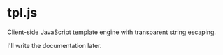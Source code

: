 # tpl.js

Client-side JavaScript template engine with transparent string escaping. 

I'll write the documentation later.
